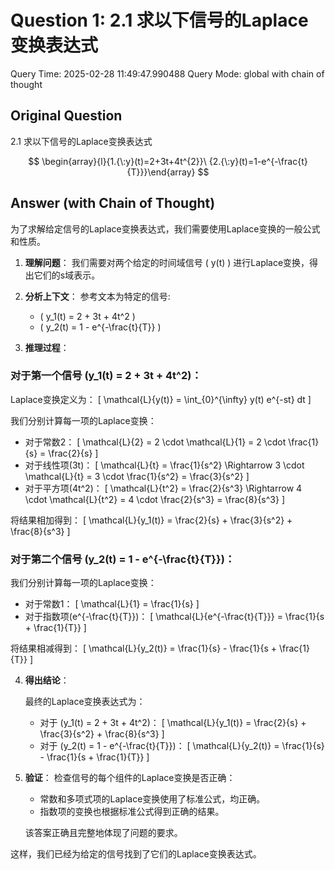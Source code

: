 # Question 1: 2.1 求以下信号的Laplace变换表达式

Query Time: 2025-02-28 11:49:47.990488
Query Mode: global with chain of thought

## Original Question
2.1 求以下信号的Laplace变换表达式  

$$
\begin{array}{l}{1.{\:y}(t)=2+3t+4t^{2}}\ {2.{\:y}(t)=1-e^{-\frac{t}{T}}}\end{array}
$$

## Answer (with Chain of Thought)
为了求解给定信号的Laplace变换表达式，我们需要使用Laplace变换的一般公式和性质。

1. **理解问题**：
   我们需要对两个给定的时间域信号 \( y(t) \) 进行Laplace变换，得出它们的s域表示。

2. **分析上下文**：
   参考文本为特定的信号:
   - \( y_1(t) = 2 + 3t + 4t^2 \)
   - \( y_2(t) = 1 - e^{-\frac{t}{T}} \)

3. **推理过程**：

### 对于第一个信号 \(y_1(t) = 2 + 3t + 4t^2\)：
   
   Laplace变换定义为：
   \[
   \mathcal{L}\{y(t)\} = \int_{0}^{\infty} y(t) e^{-st} dt
   \]

   我们分别计算每一项的Laplace变换：
   - 对于常数2：
     \[
     \mathcal{L}\{2\} = 2 \cdot \mathcal{L}\{1\} = 2 \cdot \frac{1}{s} = \frac{2}{s}
     \]
   - 对于线性项\(3t\)：
     \[
     \mathcal{L}\{t\} = \frac{1}{s^2} \Rightarrow 3 \cdot \mathcal{L}\{t\} = 3 \cdot \frac{1}{s^2} = \frac{3}{s^2}
     \]
   - 对于平方项\(4t^2\)：
     \[
     \mathcal{L}\{t^2\} = \frac{2}{s^3} \Rightarrow 4 \cdot \mathcal{L}\{t^2\} = 4 \cdot \frac{2}{s^3} = \frac{8}{s^3}
     \]
   
   将结果相加得到：
   \[
   \mathcal{L}\{y_1(t)\} = \frac{2}{s} + \frac{3}{s^2} + \frac{8}{s^3}
   \]

### 对于第二个信号 \(y_2(t) = 1 - e^{-\frac{t}{T}}\)：

   我们分别计算每一项的Laplace变换：
   - 对于常数1：
     \[
     \mathcal{L}\{1\} = \frac{1}{s}
     \]
   - 对于指数项\(e^{-\frac{t}{T}}\)：
     \[
     \mathcal{L}\{e^{-\frac{t}{T}}\} = \frac{1}{s + \frac{1}{T}}
     \]

   将结果相减得到：
   \[
   \mathcal{L}\{y_2(t)\} = \frac{1}{s} - \frac{1}{s + \frac{1}{T}}
   \]

4. **得出结论**：

   最终的Laplace变换表达式为：
   - 对于 \(y_1(t) = 2 + 3t + 4t^2\)：
     \[
     \mathcal{L}\{y_1(t)\} = \frac{2}{s} + \frac{3}{s^2} + \frac{8}{s^3}
     \]
   - 对于 \(y_2(t) = 1 - e^{-\frac{t}{T}}\)：
     \[
     \mathcal{L}\{y_2(t)\} = \frac{1}{s} - \frac{1}{s + \frac{1}{T}}
     \]

5. **验证**：
   检查信号的每个组件的Laplace变换是否正确：
   - 常数和多项式项的Laplace变换使用了标准公式，均正确。
   - 指数项的变换也根据标准公式得到正确的结果。
   
   该答案正确且完整地体现了问题的要求。

这样，我们已经为给定的信号找到了它们的Laplace变换表达式。